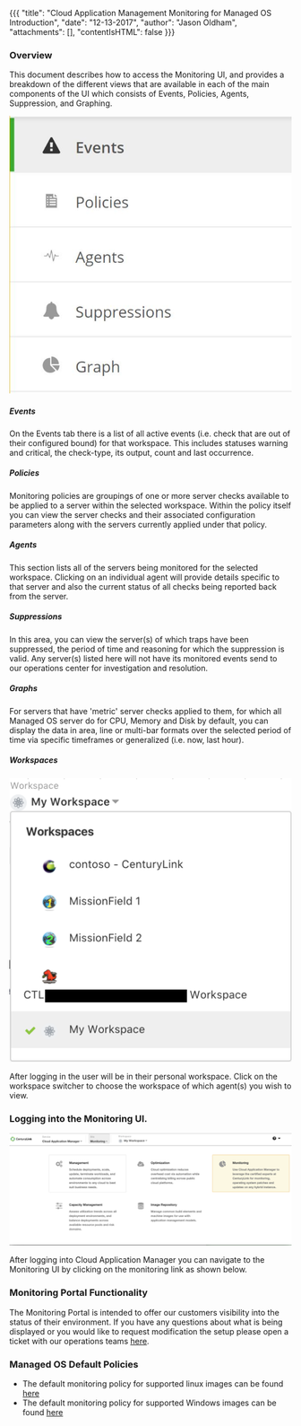 {{{
  "title": "Cloud Application Management Monitoring for Managed OS Introduction",
  "date": "12-13-2017",
  "author": "Jason Oldham",
  "attachments": [],
  "contentIsHTML": false
}}}

### Overview
This document describes how to access the Monitoring UI, and provides a breakdown of the different views that are available in each of the main components of the UI which consists of Events, Policies, Agents, Suppression, and Graphing.

![MonitoringLeftNavScreenShot](../../images/MonitoringLeftNavScreenShot121317.JPG)

##### Events
On the Events tab there is a list of all active events (i.e. check that are out of their configured bound) for that workspace.  This includes statuses warning and critical, the check-type, its output, count and last occurrence.

##### Policies
Monitoring policies are groupings of one or more server checks available to be applied to a server within the selected workspace. Within the policy itself you can view the server checks and their associated configuration parameters along with the servers currently applied under that policy.  

##### Agents
This section lists all of the servers being monitored for the selected workspace. Clicking on an individual agent will provide details specific to that server and also the current status of all checks being reported back from the server.  

##### Suppressions
In this area, you can view the server(s) of which traps have been suppressed, the period of time and reasoning for which the suppression is valid. Any server(s) listed here will not have its monitored events send to our operations center for investigation and resolution.  

##### Graphs
For servers that have 'metric' server checks applied to them, for which all Managed OS server do for CPU, Memory and Disk by default, you can display the data in area, line or multi-bar formats over the selected period of time via specific timeframes or generalized (i.e. now, last hour).

##### Workspaces
![MonitoringWorkspaceScreenShot](../../images/MonitoringWorkSpaceScreenShot170601.png)

After logging in the user will be in their personal workspace. Click on the workspace switcher to choose the workspace of which agent(s) you wish to view.  


### Logging into the Monitoring UI.

![GlobalNavScreenShot](../../images/GlobalNavScreenShot170601.png)

After logging into Cloud Application Manager you can navigate to the Monitoring UI by clicking on the monitoring link as shown below.


### Monitoring Portal Functionality

The Monitoring Portal is intended to offer our customers visibility into the status of their environment. If you have any questions about what is being displayed or you would like to request modification the setup please open a ticket with our operations teams [here](http://managedservices.ctl.io).  

### Managed OS Default Policies

* The default monitoring policy for supported linux images can be found [here](CTLCloudMonitoringDefaultPolicy-Linux.md)
* The default monitoring policy for supported Windows images can be found [here](CTLCloudMonitoringDefaultPolicy-Windows.md)
